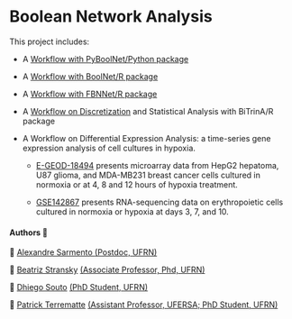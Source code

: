 # Boolean Network Analysis

This project includes: 

* A [Workflow with PyBoolNet/Python package](workflow_pyboolnet/pipeline_HIFaxis.ipynb)

* A [Workflow with BoolNet/R package](workflow_boolnet/BoolNet.md)

* A [Workflow with FBNNet/R package](workflow_fbnnet/FBNNet.Rmd)

* A [Workflow on Discretization](workflow_discretization/discretization.md) and Statistical Analysis with BiTrinA/R package

* A Workflow on Differential Expression Analysis: a time-series gene expression analysis of cell cultures in hypoxia.

  * [E-GEOD-18494](workflow_differential_expression/pipeline_EGEOD18494.md) presents microarray data from HepG2 hepatoma, U87 glioma, and MDA-MB231 breast cancer cells cultured in normoxia or at 4, 8 and 12 hours of hypoxia treatment.

  * [GSE142867](workflow_differential_expression/pipeline_GSE142867.md) presents RNA-sequencing data on erythropoietic cells cultured in normoxia or hypoxia at days 3, 7, and 10.
  
  
#### Authors :busts_in_silhouette:

 :bust_in_silhouette: [Alexandre Sarmento ](https://github.com/AlexandreSarmento) [(Postdoc, UFRN)](http://lattes.cnpq.br/9217490794056337)

 :bust_in_silhouette: [Beatriz Stransky](https://github.com/bia-stransky) [(Associate Professor, Phd, UFRN)](http://lattes.cnpq.br/3142264445097872)
 
  :bust_in_silhouette: [Dhiego Souto](https://github.com/dhiego22) [(PhD Student, UFRN)](http://lattes.cnpq.br/7232169055258869)
 
 :bust_in_silhouette: [Patrick Terrematte](https://github.com/terrematte) [(Assistant Professor, UFERSA; PhD Student, UFRN)](http://lattes.cnpq.br/4283045850342312)
